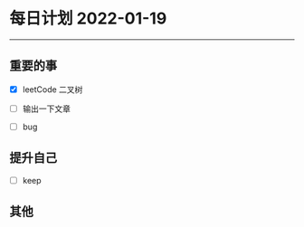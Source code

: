 #  每日计划 2022-01-19
---
## 重要的事
- [x]  leetCode 二叉树
- [ ]  输出一下文章
- [ ]  bug



## 提升自己
- [ ]  keep
  



## 其他








